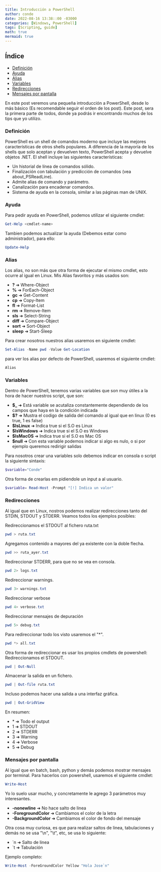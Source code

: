 ```yaml
---
title: Introducción a PowerShell
author: conde
date: 2022-08-16 13:38::00 -03000 
categories: [Windows, PowerShell]
tags: [Scripting, guide]
math: true
mermaid: true
---
```


## Índice
- [Definición](#definición)
- [Ayuda](#ayuda)
- [Alias](#alias)
- [Variables](#variables)
- [Redirecciones](#redirecciones)
- [Mensajes por pantalla](#mensajes-por-pantalla)


En este post veremos una pequeña introducción a PowerShell, desde lo más básico (Es recomendable seguir el orden de los post). Este post, sera la primera parte de todos, donde ya podrás ir encontrando muchos de los tips que yo utilizo. 

### Definición 
PowerShell es un shell de comandos moderno que incluye las mejores características de otros shells populares. A diferencia de la mayoría de los shells que solo aceptan y devuelven texto, PowerShell acepta y devuelve objetos .NET. El shell incluye las siguientes características:

- Un historial de línea de comandos sólido.
- Finalización con tabulación y predicción de comandos (vea about_PSReadLine).
- Admite alias de comando y parámetro.
- Canalización para encadenar comandos.
- Sistema de ayuda en la consola, similar a las páginas man de UNIX.

### Ayuda
Para pedir ayuda en PowerShell, podemos utilizar el siguiente cmdlet: 
```powershell 
Get-Help <cmdlet-name>
```

Tambien podemos actualizar la ayuda (Debemos estar como administrador), para ello: 
```powershell 
Update-Help
```

### Alias
Los alias, no son más que otra forma de ejecutar el mismo cmdlet, esto ocurre al igual en Linux. Mis Alias favoritos y más usados son: 
- **?** ➜ Where-Object
- **%** ➜ ForEach-Object
- **gc** ➜ Get-Content
- **cp** ➜ Copy-Item 
- **fl** ➜ Format-List
- **rm** ➜ Remove-Item 
- **sls** ➜ Select-String
- **diff** ➜ Compare-Object
- **sort** ➜ Sort-Object
- **sleep** ➜ Start-Sleep

Para crear nosotros nuestros alias usaremos en siguiente cmdlet: 
```powershell 
Set-Alias -Name pwd -Value Get-Location
```

para ver los alias por defecto de PowerShell, usaremos el siguiente cmdlet: 
```powershell 
Alias
```

### Variables 
Dentro de PowerShell, tenemos varias variables que son muy útiles a la hora de hacer nuestros script, que son: 
- **$_** ➜ Está variable se acutaliza constantemente dependiendo de los campos que haya en la condición indicada
- **$?** ➜ Mustra el codigo de salida del comando al igual que en linux (0 es true, 1 es false)
- **$IsLinux** ➜ Indica true si el S.O es Linux
- **$IsWindows** ➜ Indica true si el S.O es Windows
- **$IsMacOS** ➜ Indica true si el S.O es Mac OS
- **$null** ➜ Con esta variable podemos indicar si algo es nulo, o si por ejemplo queremos redirigir salidas 

Para nosotros crear una variables solo debemos indicar en consola o script la siguiente sintaxis: 
```powershell 
$variable="Conde"
```
Otra forma de crearlas em pidiendole un input a al usuario. 
```powershell 
$variable= Read-Host -Prompt "[!] Indica un valor"
```
### Redirecciones  
Al igual que en Linux, nostros podemos realizar redirecciones tanto del STDIN, STDOUT y STDERR. Veamos todos los ejemplos posibles: 

Redireccionamos el STDOUT al fichero ruta.txt
```powershell 
pwd > ruta.txt
```
Agregamos contenido a mayores del ya existente con la doble flecha. 
```powershell 
pwd >> ruta_ayer.txt
```
Redireccionar STDERR, para que no se vea en consola. 
```powershell 
pwd 2> logs.txt
```
Redireccionar warnings. 
```powershell 
pwd 3> warnings.txt
```
Redireccionar verbose 
```powershell 
pwd 4> verbose.txt
```
Redireccionar mensajes de depuración
```powershell 
pwd 5> debug.txt
```
Para redireccionar todo los visto usaremos el "\*". 
```powershell 
pwd *> all.txt
```

Otra forma de redireccionar es usar los propios cmdlets de powershell: 
Redireccionamos el STDOUT.
```powershell 
pwd | Out-Null
```
Almacenar la salida en un fichero.
```powershell 
pwd | Out-file ruta.txt
```
Incluso podemos hacer una salida a una interfaz gráfica. 
```powershell 
pwd | Out-GridView
```

En resumen: 
-  \* ➜ Todo el  output
-  1 ➜ STDOUT
-  2 ➜ STDERR
-  3 ➜ Warning 
-  4 ➜ Verbose 
-  5 ➜ Debug 

### Mensajes por pantalla 
Al igual que en batch, bash, python y demás podemos mostrar mensajes por terminal. Para hacerlos con powershell, usaremos el siguiente cmdlet: 
```powershell 
Write-Host
```
Yo lo suelo usar mucho, y concretamente le agrego 3 parámetros muy interesantes. 
- **-nonewline** ➜ No hace salto de linea 
- **-ForegroundColor** ➜ Cambiamos el color de la letra 
- **-BackgroundColor** ➜ Cambiamos el color de fondo del mensaje 

Otra cosa muy curiosa, es que para realizar saltos de linea, tabulaciones y demás no se usa "\n", "\t", etc, se usa lo siguiente: 
- \`n ➜ Salto de linea 
- \`t ➜ Tabulación 

Ejemplo completo: 
```powershell 
Write-Host -ForeGroundColor Yellow "Hola Jose`n" 
```

